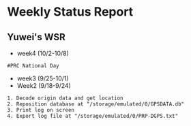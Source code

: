 # Weekly Status Report

## Yuwei's WSR
- week4 (10/2-10/8)
```
#PRC National Day
```
- week3 (9/25-10/1)
- Week2 (9/18-9/24)
```
1. Decode origin data and get location
2. Reposition database at "/storage/emulated/0/GPSDATA.db"
3. Print log on screen
4. Export log file at "/storage/emulated/0/PRP-DGPS.txt"
```
